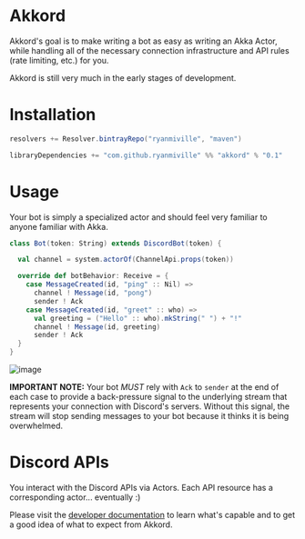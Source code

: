 # Akkord
Akkord's goal is to make writing a bot as easy as writing an Akka Actor, while handling all of the necessary connection infrastructure and API rules (rate limiting, etc.) for you.

Akkord is still very much in the early stages of development.

# Installation
```scala
resolvers += Resolver.bintrayRepo("ryanmiville", "maven")

libraryDependencies += "com.github.ryanmiville" %% "akkord" % "0.1"
```

# Usage
Your bot is simply a specialized actor and should feel very familiar to anyone familiar with Akka.
```scala
class Bot(token: String) extends DiscordBot(token) {

  val channel = system.actorOf(ChannelApi.props(token))

  override def botBehavior: Receive = {
    case MessageCreated(id, "ping" :: Nil) =>
      channel ! Message(id, "pong")
      sender ! Ack
    case MessageCreated(id, "greet" :: who) =>
      val greeting = ("Hello" :: who).mkString(" ") + "!"
      channel ! Message(id, greeting)
      sender ! Ack
  }
}
```
![image](https://user-images.githubusercontent.com/2359050/28999933-e2e703f6-7a28-11e7-8e92-11445b1ce8f4.png)

**IMPORTANT NOTE:** Your bot _MUST_ rely with `Ack` to `sender` at the end of each case to provide a back-pressure signal to the underlying stream that represents your connection with Discord's servers. Without this signal, the stream will stop sending messages to your bot because it thinks it is being overwhelmed.

# Discord APIs
You interact with the Discord APIs via Actors. Each API resource has a corresponding actor... eventually :)

Please visit the [developer documentation](https://discordapp.com/developers/docs/intro) to learn what's capable and to get a good idea of what to expect from Akkord.
